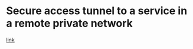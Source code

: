 # Secure access tunnel to a service in a remote private network

[link](https://github.com/ockam-network/ockam/tree/develop/documentation/use-cases/secure-remote-access-tunnels#setup)
